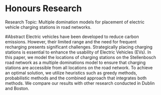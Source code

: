 # Honours Research
Research Topic: Multiple domination models for placement of electric
vehicle charging stations in road networks.

#Abstract
Electric vehicles have been developed to reduce carbon emissions. However, their limited
range and the need for frequent recharging presents significant challenges. Strategically
placing charging stations is essential to enhance the usability of Electric Vehicles (EVs). In
this paper, we model the locations of charging stations on the Stellenbosch road network
as a multiple dominations model to ensure that charging stations are accessible from all
locations on the road network. To achieve an optimal solution, we utilize heuristics such
as greedy methods, probabilistic methods and the combined approach that integrates both
methods. We compare our results with other research conducted in Dublin and Boston.
